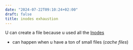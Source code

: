 ```yaml
---
date: "2024-07-22T09:10:24+02:00"
draft: false
title: inodes exhaustion
---
```


U can create a file because u used all the [Inodes](/Notes/posts/inodes)
- can happen when u have a ton of small files (*cache files*)
